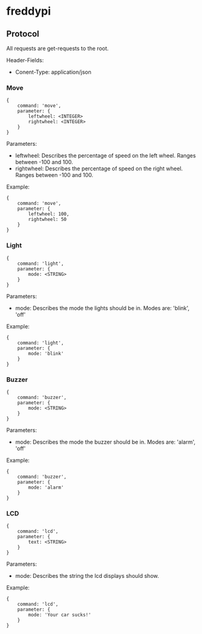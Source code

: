 # freddypi

## Protocol
All requests are get-requests to the root.

Header-Fields:
* Conent-Type: application/json
### Move
```
{
	command: 'move',
	parameter: {
		leftwheel: <INTEGER>
		rightwheel: <INTEGER>
	}
}
```
Parameters:
* leftwheel: Describes the percentage of speed on the left wheel. Ranges between -100 and 100.
* rightwheel: Describes the percentage of speed on the right wheel. Ranges between -100 and 100.

Example:
```
{
	command: 'move',
	parameter: {
		leftwheel: 100,
		rightwheel: 50
	}
}
```
### Light
```
{
	command: 'light',
	parameter: {
		mode: <STRING>
	}
}
```
Parameters:
* mode: Describes the mode the lights should be in. Modes are: 'blink', 'off'

Example:
```
{
	command: 'light',
	parameter: {
		mode: 'blink'
	}
}
```
### Buzzer
```
{
	command: 'buzzer',
	parameter: {
		mode: <STRING>
	}
}
```
Parameters:
* mode: Describes the mode the buzzer should be in. Modes are: 'alarm', 'off'

Example:
```
{
	command: 'buzzer',
	parameter: {
		mode: 'alarm'
	}
}
```
### LCD
```
{
	command: 'lcd',
	parameter: {
		text: <STRING>
	}
}
```
Parameters:
* mode: Describes the string the lcd displays should show.

Example:
```
{
	command: 'lcd',
	parameter: {
		mode: 'Your car sucks!'
	}
}
```
